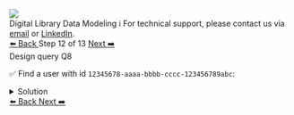 <!-- TOP -->
<div class="top">
  <img src="https://datastax-academy.github.io/katapod-shared-assets/images/ds-academy-logo.svg" />
  <div class="scenario-title-section">
    <span class="scenario-title">Digital Library Data Modeling</span>
    <span class="scenario-subtitle">ℹ️ For technical support, please contact us via <a href="mailto:aleksandr.volochnev@datastax.com">email</a> or <a href="https://dtsx.io/aleks">LinkedIn</a>.</span>
  </div>
</div>

<!-- NAVIGATION -->
<div id="navigation-top" class="navigation-top">
 <a href='command:katapod.loadPage?[{"step":"step11-cassandra"}]'
   class="btn btn-dark navigation-top-left">⬅️ Back
 </a>
<span class="step-count"> Step 12 of 13</span>
 <a href='command:katapod.loadPage?[{"step":"step13-cassandra"}]'
    class="btn btn-dark navigation-top-right">Next ➡️
  </a>
</div>

<!-- CONTENT -->

<div class="step-title">Design query Q8</div>

✅ Find a user with id `12345678-aaaa-bbbb-cccc-123456789abc`:

<details>
  <summary>Solution</summary>

```
SELECT *
FROM users
WHERE id = 12345678-aaaa-bbbb-cccc-123456789abc; 
```

</details>

<!-- NAVIGATION -->
<div id="navigation-bottom" class="navigation-bottom">
 <a href='command:katapod.loadPage?[{"step":"step11-cassandra"}]'
   class="btn btn-dark navigation-bottom-left">⬅️ Back
 </a>
 <a href='command:katapod.loadPage?[{"step":"step13-cassandra"}]'
    class="btn btn-dark navigation-bottom-right">Next ➡️
  </a>
</div>

